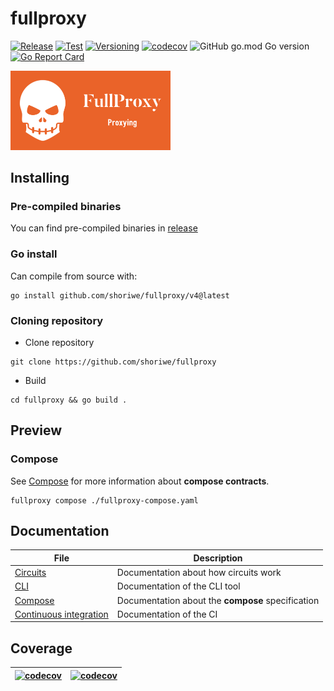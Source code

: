 # fullproxy

[![Release](https://github.com/shoriwe/fullproxy/actions/workflows/release.yml/badge.svg)](https://github.com/shoriwe/fullproxy/actions/workflows/release.yml)
[![Test](https://github.com/shoriwe/fullproxy/actions/workflows/test.yml/badge.svg)](https://github.com/shoriwe/fullproxy/actions/workflows/test.yml)
[![Versioning](https://github.com/shoriwe/fullproxy/actions/workflows/version.yml/badge.svg)](https://github.com/shoriwe/fullproxy/actions/workflows/version.yml)
[![codecov](https://codecov.io/gh/shoriwe/fullproxy/branch/master/graph/badge.svg?token=WQSZVR7YT7)](https://codecov.io/gh/shoriwe/fullproxy)
![GitHub go.mod Go version](https://img.shields.io/github/go-mod/go-version/shoriwe/fullproxy)
[![Go Report Card](https://goreportcard.com/badge/github.com/shoriwe/fullproxy/v4)](https://goreportcard.com/report/github.com/shoriwe/fullproxy/v4)

<img src="logo/white_logo_color_background.jpg" alt="logo" style="zoom: 25%;" />

## Installing

### Pre-compiled binaries 

You can find pre-compiled binaries in [release](releases/latest)

### Go install

Can compile from source with:

```shell
go install github.com/shoriwe/fullproxy/v4@latest
```

### Cloning repository

- Clone repository

```shell
git clone https://github.com/shoriwe/fullproxy
```

- Build

```shell
cd fullproxy && go build .
```

## Preview

### Compose

See [Compose](docs/Compose.md) for more information about **compose contracts**.

```shell
fullproxy compose ./fullproxy-compose.yaml
```

## Documentation

| File                                                     | Description                                       |
| -------------------------------------------------------- | ------------------------------------------------- |
| [Circuits](docs/Circuits.md)                             | Documentation about how circuits work             |
| [CLI](docs/CLI.md)                                       | Documentation of the CLI tool                     |
| [Compose](docs/Compose.md)                               | Documentation about the **compose** specification |
| [Continuous integration](docs/Continuous%20integration.md) | Documentation of the CI                           |

## Coverage

| [![codecov](https://codecov.io/gh/shoriwe/fullproxy/branch/master/graphs/sunburst.svg?token=WQSZVR7YT7)](https://github.com/shoriwe/fullproxy) | [![codecov](https://codecov.io/gh/shoriwe/fullproxy/branch/master/graphs/tree.svg?token=WQSZVR7YT7)](https://github.com/shoriwe/fullproxy) |
| :----------------------------------------------------------: | :----------------------------------------------------------: |

